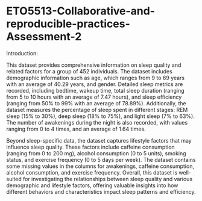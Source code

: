 # ETO5513-Collaborative-and-reproducible-practices-Assessment-2


Introduction:

This dataset provides comprehensive information on sleep quality and related factors for a group of 452 individuals. The dataset includes demographic information such as age, which ranges from 9 to 69 years with an average of 40.29 years, and gender. Detailed sleep metrics are recorded, including bedtime, wakeup time, total sleep duration (ranging from 5 to 10 hours with an average of 7.47 hours), and sleep efficiency (ranging from 50% to 99% with an average of 78.89%). Additionally, the dataset measures the percentage of sleep spent in different stages: REM sleep (15% to 30%), deep sleep (18% to 75%), and light sleep (7% to 63%). The number of awakenings during the night is also recorded, with values ranging from 0 to 4 times, and an average of 1.64 times.

Beyond sleep-specific data, the dataset captures lifestyle factors that may influence sleep quality. These factors include caffeine consumption (ranging from 0 to 200 mg), alcohol consumption (0 to 5 units), smoking status, and exercise frequency (0 to 5 days per week). The dataset contains some missing values in the columns for awakenings, caffeine consumption, alcohol consumption, and exercise frequency. Overall, this dataset is well-suited for investigating the relationships between sleep quality and various demographic and lifestyle factors, offering valuable insights into how different behaviors and characteristics impact sleep patterns and efficiency.